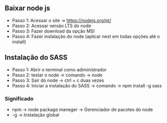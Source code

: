 ## Baixar node js
- Passo 1: Acessar o site -> https://nodejs.org/pt/
- Passo 2: Acessar versão LTS do node
- Passo 3: Fazer download da opção MSI
- Passo 4: Fazer instalação do node (aplicar next em todas opções até o install)

## Instalação do SASS
- Passo 1: Abrir o terminal como adiministrador
- Passo 2: testar o node -> comando -> node
- Passo 3: Sair do node -> ctrl + c duas vezes
- Passo 4: Iniciar a instalação do SASS -> comando -> npm install -g sass

### Significado
- npm -> node package maneger -> Gerenciador de pacotes do node
- -g -> Instalação global